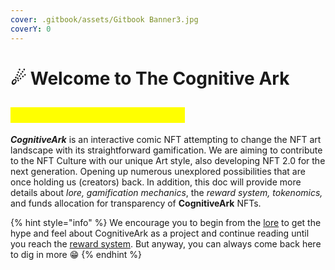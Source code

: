 ```yaml
---
cover: .gitbook/assets/Gitbook Banner3.jpg
coverY: 0
---
```


# ☄ Welcome to The Cognitive Ark

## <mark style="color:yellow;">What is The Cognitive Ark?</mark>

_**CognitiveArk**_ is an interactive comic NFT attempting to change the NFT art landscape with its straightforward gamification. We are aiming to contribute to the NFT Culture with our unique Art style, also developing NFT 2.0 for the next generation. Opening up numerous unexplored possibilities that are once holding us (creators) back. In addition, this doc will provide more details about _lore, gamification mechanics_, the _reward system,_ _tokenomics,_ and funds allocation for transparency of **CognitiveArk** NFTs.

{% hint style="info" %}
We encourage you to begin from the [lore](injecting-new-nft-culture/story-and-lore.md) to get the hype and feel about CognitiveArk as a project and continue reading until you reach the [reward system](injecting-new-nft-culture/reward-system.md). But anyway, you can always come back here to dig in more 😁
{% endhint %}
